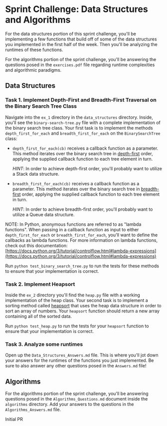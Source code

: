 # Sprint Challenge: Data Structures and Algorithms

For the data structures portion of this sprint challenge, you'll be implementing a few functions that build off of some of the data structures you implemented in the first half of the week. Then you'll be analyzing the runtimes of these functions.

For the algorithms portion of the sprint challenge, you'll be answering the questions posed in the `exercises.pdf` file regarding runtime complexities and algorithmic paradigms.

## Data Structures

### Task 1. Implement Depth-First and Breadth-First Traversal on the Binary Search Tree Class 
Navigate into the `ex_1` directory in the `data_structures` directory. Inside, you'll see the `binary-search-tree.py` file with a complete implementation of the binary search tree class. Your first task is to implement the methods `depth_first_for_each` and `breadth_first_for_each` on the `BinarySearchTree` class:

   * `depth_first_for_each(cb)` receives a callback function as a parameter. This method iterates over the binary search tree in [depth-first](https://en.wikipedia.org/wiki/Depth-first_search) order, applying the supplied callback function to each tree element in turn.
   
     *HINT*: In order to achieve depth-first order, you'll probably want to utilize a Stack data structure. 

   * `breadth_first_for_each(cb)` receives a callback function as a parameter. This method iterates over the binary search tree in [breadth-first](https://en.wikipedia.org/wiki/Breadth-first_search) order, applying the supplied callback function to each tree element in turn.
   
     *HINT*: In order to achieve breadth-first order, you'll probably want to utilize a Queue data structure.

NOTE: In Python, anonymous functions are referred to as "lambda functions". When passing in a callback function as input to either `depth_first_for_each` or `breadth_first_for_each`, you'll want to define the callbacks as lambda functions. For more information on lambda functions, check out this documentation: [https://docs.python.org/3/tutorial/controlflow.html#lambda-expressions](https://docs.python.org/3/tutorial/controlflow.html#lambda-expressions)

Run `python test_binary_search_tree.py` to run the tests for these methods to ensure that your implementation is correct.

### Task 2. Implement Heapsort
Inside the `ex_2` directory you'll find the `heap.py` file with a working implementation of the heap class. Your second task is to implement a sorting method called [heapsort](https://en.wikipedia.org/wiki/Heapsort) that uses the heap data structure in order to sort an array of numbers. Your `heapsort` function should return a new array containing all of the sorted data.

Run `python test_heap.py` to run the tests for your `heapsort` function to ensure that your implementation is correct.

### Task 3. Analyze some runtimes
Open up the `Data_Structures_Answers.md` file. This is where you'll jot down your answers for the runtimes of the functions you just implemented. Be sure to also answer any other questions posed in the `Answers.md` file!

## Algorithms
For the algorithms portion of the sprint challenge, you'll be answering questions posed in the `Algorithms_Questions.md` document inside the `algorithms` directory. Add your answers to the questions in the `Algorithms_Answers.md` file.

Initial PR
